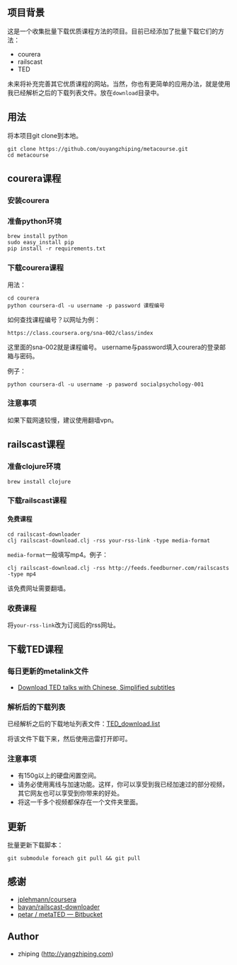 ## 项目背景

这是一个收集批量下载优质课程方法的项目。目前已经添加了批量下载它们的方法：

* courera
* railscast
* TED

未来将补充完善其它优质课程的网站。当然，你也有更简单的应用办法，就是使用我已经解析之后的下载列表文件。放在`download`目录中。

## 用法

将本项目git clone到本地。

	git clone https://github.com/ouyangzhiping/metacourse.git
	cd metacourse

## courera课程

### 安装courera

### 准备python环境

	brew install python
	sudo easy_install pip
	pip install -r requirements.txt

### 下载courera课程

用法：

	cd courera
	python coursera-dl -u username -p password 课程编号 
	
如何查找课程编号？以网址为例： 

	https://class.coursera.org/sna-002/class/index 

这里面的sna-002就是课程编号。 username与password填入courera的登录邮箱与密码。

例子：

	python coursera-dl -u username -p pasword socialpsychology-001

### 注意事项

如果下载网速较慢，建议使用翻墙vpn。

## railscast课程

### 准备clojure环境

	brew install clojure


### 下载railscast课程

#### 免费课程

    cd railscast-downloader
	clj railscast-download.clj -rss your-rss-link -type media-format	


`media-format`一般填写mp4。例子：

	clj railscast-download.clj -rss http://feeds.feedburner.com/railscasts -type mp4
	
该免费网址需要翻墙。

### 收费课程

将`your-rss-link`改为订阅后的rss网址。

## 下载TED课程

### 每日更新的metalink文件

* [Download TED talks with Chinese, Simplified subtitles](http://metated.petarmaric.com/download.zh-cn.html)

### 解析后的下载列表

已经解析之后的下载地址列表文件：[TED_download.list](https://raw.github.com/ouyangzhiping/metacourse/master/download/TED_download.list)

将该文件下载下来，然后使用迅雷打开即可。

### 注意事项

* 有150g以上的硬盘闲置空间。
* 请务必使用离线与加速功能。这样，你可以享受到我已经加速过的部分视频，其它网友也可以享受到你带来的好处。
* 将这一千多个视频都保存在一个文件夹里面。

## 更新

批量更新下载脚本：

	git submodule foreach git pull && git pull

## 感谢

* [jplehmann/coursera](https://github.com/jplehmann/coursera)
* [bayan/railscast-downloader](https://github.com/bayan/railscast-downloader)
* [petar / metaTED — Bitbucket](https://bitbucket.org/petar/metated/)


## Author

* zhiping (<http://yangzhiping.com>)
